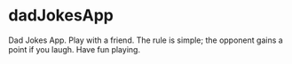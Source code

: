 # dadJokesApp
Dad Jokes App. Play with a friend. The rule is simple; the opponent gains a point if you laugh. Have fun playing.
